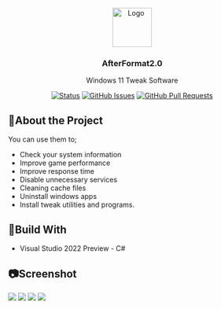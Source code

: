 <br />
<div align="center">
  <a href="https://github.com/othneildrew/Best-README-Template">
    <img src="https://i.hizliresim.com/c0fkzqa.png" alt="Logo" width="80" height="80">
  </a>

  <h3 align="center">AfterFormat2.0</h3>

  <p align="center">
    Windows 11 Tweak Software
    <br/>
<div align="center">

  [![Status](https://img.shields.io/badge/status-active-success.svg)]()
  [![GitHub Issues](https://img.shields.io/github/issues/dknsen/The-Documentation-Compendium.svg)](https://github.com/dknSEN/AfterFormat2.0/issues)
  [![GitHub Pull Requests](https://img.shields.io/github/issues-pr/dknsen/The-Documentation-Compendium.svg)](https://github.com/dknSEN/AfterFormat2.0/pulls)

</div>
  </p>
</div>

<h2>📜About the Project</h2>

You can use them to;
  <ul>
    <li>Check your system information</li>
    <li>Improve game performance</li>
    <li>Improve response time</li>
    <li>Disable unnecessary services</li>
    <li>Cleaning cache files</li>
    <li>Uninstall windows apps</li>
    <li>Install tweak utilities and programs.</li>
  </ul>

<h2>🔨Build With</h2>

<ul><li>Visual Studio 2022 Preview - C#</li></ul>

<h2>📷Screenshot</h2>

![](https://i.hizliresim.com/mj2aa92.png)
![](https://i.hizliresim.com/g6dytcc.png)
![](https://i.hizliresim.com/6p77xmm.png)
![](https://i.hizliresim.com/jw2j14y.png)

